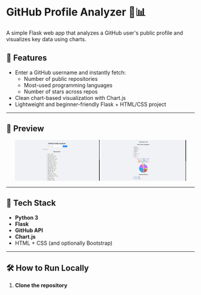 # GitHub Profile Analyzer 🧠📊

A simple Flask web app that analyzes a GitHub user's public profile and visualizes key data using charts.


## 🚀 Features

- Enter a GitHub username and instantly fetch:
  - Number of public repositories
  - Most-used programming languages
  - Number of stars across repos
- Clean chart-based visualization with Chart.js
- Lightweight and beginner-friendly Flask + HTML/CSS project

---

## 📸 Preview

<p align="center">
  <img src="screenshot1.png" width="45%" alt="Screenshot 1"/>
  <img src="screenshot2.png" width="45%" alt="Screenshot 2"/>
</p>

---

## 🧰 Tech Stack

- **Python 3**
- **Flask**
- **GitHub API**
- **Chart.js**
- HTML + CSS (and optionally Bootstrap)

---

## 🛠️ How to Run Locally

1. **Clone the repository**  
```bash
